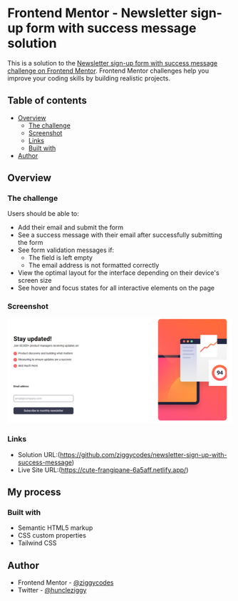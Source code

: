 # Frontend Mentor - Newsletter sign-up form with success message solution

This is a solution to the [Newsletter sign-up form with success message challenge on Frontend Mentor](https://www.frontendmentor.io/challenges/newsletter-signup-form-with-success-message-3FC1AZbNrv). Frontend Mentor challenges help you improve your coding skills by building realistic projects. 

## Table of contents

- [Overview](#overview)
  - [The challenge](#the-challenge)
  - [Screenshot](#screenshot)
  - [Links](#links)
  - [Built with](#built-with)
- [Author](#author)


## Overview

### The challenge

Users should be able to:

- Add their email and submit the form
- See a success message with their email after successfully submitting the form
- See form validation messages if:
  - The field is left empty
  - The email address is not formatted correctly
- View the optimal layout for the interface depending on their device's screen size
- See hover and focus states for all interactive elements on the page

### Screenshot

![](./snapshot.PNG)

### Links

- Solution URL:(https://github.com/ziggycodes/newsletter-sign-up-with-success-message)
- Live Site URL:(https://cute-frangipane-6a5aff.netlify.app/)

## My process

### Built with

- Semantic HTML5 markup
- CSS custom properties
- Tailwind CSS

## Author

- Frontend Mentor - [@ziggycodes](https://www.frontendmentor.io/profile/ziggycodes)
- Twitter - [@huncleziggy](https://www.twitter.com/huncleziggy)


